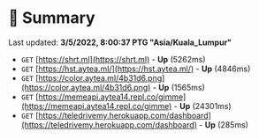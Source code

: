 # 📖 Summary
Last updated: **3/5/2022, 8:00:37 PTG "Asia/Kuala_Lumpur"**

- `GET` [https://shrt.ml](https://shrt.ml) - **Up** (5262ms)
- `GET` [https://hst.aytea.ml/](https://hst.aytea.ml/) - **Up** (4846ms)
- `GET` [https://color.aytea.ml/4b31d6.png](https://color.aytea.ml/4b31d6.png) - **Up** (1565ms)
- `GET` [https://memeapi.aytea14.repl.co/gimme](https://memeapi.aytea14.repl.co/gimme) - **Up** (24301ms)
- `GET` [https://teledrivemy.herokuapp.com/dashboard](https://teledrivemy.herokuapp.com/dashboard) - **Up** (285ms)
